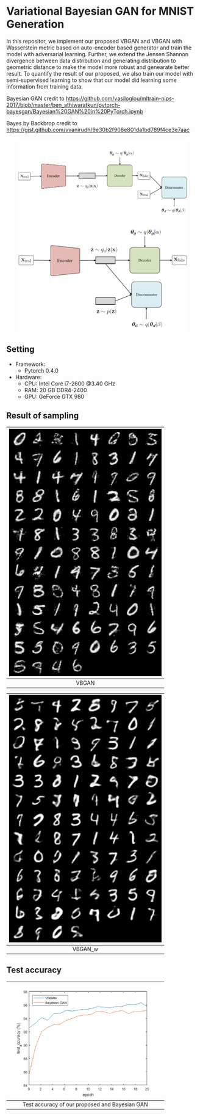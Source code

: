 # Variational Bayesian GAN for MNIST Generation
In this repositor, we implement our proposed VBGAN and VBGAN with Wasserstein metric based on auto-encoder based generator and train the model with adversarial learning. Further, we extend the Jensen Shannon divergence between data distribution and generating distribution to geometric distance to make the model more robust and genearate better result. To quantify the result of our proposed, we also train our model with semi-supervised learning to show that our model did learning some information from training data.


Bayesian GAN credit to https://github.com/vasiloglou/mltrain-nips-2017/blob/master/ben_athiwaratkun/pytorch-bayesgan/Bayesian%20GAN%20in%20PyTorch.ipynb

Bayes by Backbrop credit to https://gist.github.com/vvanirudh/9e30b2f908e801da1bd789f4ce3e7aac


<p align="center">
  <img src="figures/Model_slide.PNG" width="450">
  <img src="figures/Model_slide_w.PNG" width="450">
</p>

## Setting
- Framework:
    - Pytorch 0.4.0
- Hardware:
	- CPU: Intel Core i7-2600 @3.40 GHz
	- RAM: 20 GB DDR4-2400
	- GPU: GeForce GTX 980

## Result of sampling
| <img src="figures/VBGAN_sam.png" width="400"> |
| :------------------------------------------------: |
| VBGAN                                   |

| <img src="figures/VBGAN_wasserstein_sam.png" width="400/"> |
| :--------------------------------------------------: |
| VBGAN_w                                           |

## Test accuracy
| <img src="figures/4000.png" width="400"> |
| :-----------------------------------------: |
| Test accuracy of our proposed and Bayesian GAN  |

